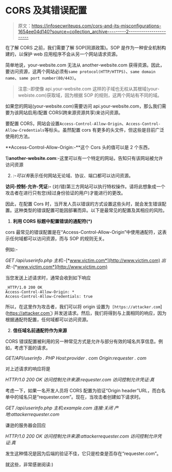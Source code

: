 # CORS 及其错误配置

> 原文：<https://infosecwriteups.com/cors-and-its-misconfigurations-1654ee04d140?source=collection_archive---------2----------------------->

在了解 CORS 之前，我们需要了解 SOP(同源政策)。SOP 是作为一种安全机制构建的，以保护 web 应用程序不会从另一个网站请求资源。

简单地说，your-website.com 无法从 another-website.com 获得资源。因此，要访问资源，这两个网站必须有`same protocol(HTTP/HTTPS)`、`same domain name`、`same port number(80/443)`。

> 注意:-即使像 api.your-website.com 这样的子域也无权从其根域(your-webiste.com)获取域，因为根据 SOP 的规则，这两个网站有不同的域。

如果您的网站(your-website.com)需要访问 api.your-website.com，那么我们需要为该网站启用/配置 CORS(跨来源资源共享)来访问资源。

要配置 CORS，网站会设置`Access-Control-Allow-Origin`、`Access-Control-Allow-Credentials`等标头。虽然配置 cors 有更多的头文件，但这些是目前广泛使用的方法。

**Access-Control-Allow-Origin:-**这个 Cors 头的值可以是 2 个东西，

1)**another-website.com**:-这里可以有一个特定的网站，告知只有该网站被允许访问资源

2) *:-可以有*表示任何网站无论域、协议、端口都可以访问资源。

**访问-控制-允许-凭证:-** (对/错)第三方网站可以执行特权操作。请将此想象成一个攻击者在进行只有您(经过身份验证的用户)才能进行的更改。

因此，在配置 Cors 时，当开发人员以错误的方式设置这些头时，就会发生错误配置。这种类型的错误配置可能因部署而异。以下是最常见的配置及其相应的风险。

1.  **利用 CORS 标题中配置错误的通配符(*)**

cors 最常见的错误配置是在“Access-Control-Allow-Origin”中使用通配符，这表示任何域都可以访问资源，而与 SOP 的规则无关。

例如:-

*GET /api/userinfo.php
主机:-*[*www.victim.com*](http://www.victim.com) *出处:-*[*www.victim.com*](http://www.victim.com)

当您发送上述请求时，通常会收到如下响应

```
_HTTP/1.0 200 OK 
Access-Control-Allow-Origin: * 
Access-Control-Allow-Credentials: true 
```

所以，在这里作为攻击者，我们可以将 origin 设置为` [https://attacker.com`](https://attacker.com`) 并发送请求。然后，我们将得到与上面相同的响应，因为根据通配符配置，任何域都可以访问资源。

2) **信任域名前通配符作为来源**

CORS 错误配置被利用的另一种常见方式是允许与部分有效的域名共享信息。例如，考虑下面的请求。

*GET/API/userinfo . PHP
Host:provider . com
Origin:requester . com*

对上述请求的响应将是

*HTTP/1.0 200 OK
访问控制允许来源:requester.com
访问控制允许凭证:真*

考虑一下，如果一名开发人员将 CORS 配置为验证“Origin header”URL，而白名单中的域名只是“requester.com”。现在，当攻击者创建如下请求时。

*GET /api/userinfo.php
主机:example.com
连接:关闭
产地:attackerrequester.com*

谦逊的服务器会回应

*HTTP/1.0 200 OK
访问控制允许来源:attackerrequester.com
访问控制允许凭证:真*

发生这种情况是因为后端的验证不佳，它只是检查是否存在“requester.com”。

就这些，非常感谢阅读:)